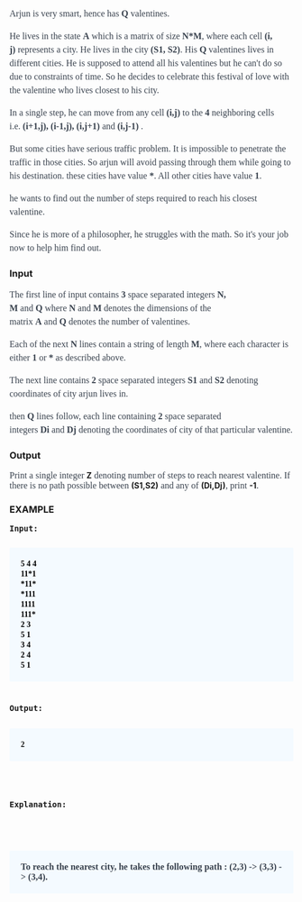 <p style="border: 0px; font-variant-numeric: inherit; font-variant-east-asian: inherit; font-stretch: inherit; line-height: 1.5em; font-family: OpenSans; font-size: 16px; margin: 12px 0px 1em; outline: 0px; padding: 0px; vertical-align: baseline; overflow-wrap: break-word; word-break: break-word; color: #39424e;">Arjun is very smart, hence has&nbsp;<strong>Q</strong>&nbsp;valentines.</p>
<p style="border: 0px; font-variant-numeric: inherit; font-variant-east-asian: inherit; font-stretch: inherit; line-height: 1.5em; font-family: OpenSans; font-size: 16px; margin: 12px 0px 1em; outline: 0px; padding: 0px; vertical-align: baseline; overflow-wrap: break-word; word-break: break-word; color: #39424e;">He lives in the state&nbsp;<strong>A</strong>&nbsp;which is a matrix of size&nbsp;<strong>N*M</strong>, where each cell&nbsp;<strong>(i, j)</strong>&nbsp;represents a city. He lives in the city&nbsp;<strong>(S1, S2)</strong>. His&nbsp;<strong>Q</strong>&nbsp;valentines lives in different cities. He is supposed to attend all his valentines but he can't do so due to constraints of time. So he decides to celebrate this festival of love with the valentine who lives closest to his city.</p>
<p style="border: 0px; font-variant-numeric: inherit; font-variant-east-asian: inherit; font-stretch: inherit; line-height: 1.5em; font-family: OpenSans; font-size: 16px; margin: 12px 0px 1em; outline: 0px; padding: 0px; vertical-align: baseline; overflow-wrap: break-word; word-break: break-word; color: #39424e;">In a single step, he can move from any cell&nbsp;<strong>(i,j)</strong>&nbsp;to the&nbsp;<strong>4</strong>&nbsp;neighboring cells i.e.&nbsp;<strong>(i+1,j), (i-1,j), (i,j+1)</strong>&nbsp;and&nbsp;<strong>(i,j-1)</strong>&nbsp;.</p>
<p style="border: 0px; font-variant-numeric: inherit; font-variant-east-asian: inherit; font-stretch: inherit; line-height: 1.5em; font-family: OpenSans; font-size: 16px; margin: 12px 0px 1em; outline: 0px; padding: 0px; vertical-align: baseline; overflow-wrap: break-word; word-break: break-word; color: #39424e;">But some cities have serious traffic problem. It is impossible to penetrate the traffic in those cities. So arjun will avoid passing through them while going to his destination. these cities have value&nbsp;<strong>*</strong>. All other cities have value&nbsp;<strong>1</strong>.</p>
<p style="border: 0px; font-variant-numeric: inherit; font-variant-east-asian: inherit; font-stretch: inherit; line-height: 1.5em; font-family: OpenSans; font-size: 16px; margin: 12px 0px 1em; outline: 0px; padding: 0px; vertical-align: baseline; overflow-wrap: break-word; word-break: break-word; color: #39424e;">he wants to find out the number of steps required to reach his closest valentine.</p>
<p style="border: 0px; font-variant-numeric: inherit; font-variant-east-asian: inherit; font-stretch: inherit; line-height: 1.5em; font-family: OpenSans; font-size: 16px; margin: 12px 0px 1em; outline: 0px; padding: 0px; vertical-align: baseline; overflow-wrap: break-word; word-break: break-word; color: #39424e;">Since he is more of a philosopher, he struggles with the math. So it's your job now to help him find out.</p>
<h3>Input</h3>
<p style="border: 0px; font-variant-numeric: inherit; font-variant-east-asian: inherit; font-stretch: inherit; line-height: 1.5em; font-family: OpenSans; font-size: 16px; margin: 12px 0px 1em; outline: 0px; padding: 0px; vertical-align: baseline; overflow-wrap: break-word; word-break: break-word; color: #39424e;">The first line of input contains&nbsp;<strong>3</strong>&nbsp;space separated integers&nbsp;<strong>N, M</strong>&nbsp;and&nbsp;<strong>Q</strong>&nbsp;where&nbsp;<strong>N</strong>&nbsp;and&nbsp;<strong>M</strong>&nbsp;denotes the dimensions of the matrix&nbsp;<strong>A</strong>&nbsp;and&nbsp;<strong>Q</strong>&nbsp;denotes the number of valentines.</p>
<p style="border: 0px; font-variant-numeric: inherit; font-variant-east-asian: inherit; font-stretch: inherit; line-height: 1.5em; font-family: OpenSans; font-size: 16px; margin: 12px 0px 1em; outline: 0px; padding: 0px; vertical-align: baseline; overflow-wrap: break-word; word-break: break-word; color: #39424e;">Each of the next&nbsp;<strong>N</strong>&nbsp;lines contain a string of length&nbsp;<strong>M</strong>, where each character is either&nbsp;<strong>1</strong>&nbsp;or&nbsp;<strong>*</strong>&nbsp;as described above.</p>
<p style="border: 0px; font-variant-numeric: inherit; font-variant-east-asian: inherit; font-stretch: inherit; line-height: 1.5em; font-family: OpenSans; font-size: 16px; margin: 12px 0px 1em; outline: 0px; padding: 0px; vertical-align: baseline; overflow-wrap: break-word; word-break: break-word; color: #39424e;">The next line contains&nbsp;<strong>2</strong>&nbsp;space separated integers&nbsp;<strong>S1</strong>&nbsp;and&nbsp;<strong>S2</strong>&nbsp;denoting coordinates of city arjun lives in.</p>
<p style="border: 0px; font-variant-numeric: inherit; font-variant-east-asian: inherit; font-stretch: inherit; line-height: 1.5em; font-family: OpenSans; font-size: 16px; margin: 12px 0px 1em; outline: 0px; padding: 0px; vertical-align: baseline; overflow-wrap: break-word; word-break: break-word; color: #39424e;">then&nbsp;<strong>Q</strong>&nbsp;lines follow, each line containing&nbsp;<strong>2</strong>&nbsp;space separated integers&nbsp;<strong>Di</strong>&nbsp;and&nbsp;<strong>Dj</strong>&nbsp;denoting the coordinates of city of that particular valentine.</p>
<h3>Output</h3>
<p><span style="color: #39424e; font-family: OpenSans; font-size: 16px;">Print a single integer&nbsp;</span><strong>Z</strong><span style="color: #39424e; font-family: OpenSans; font-size: 16px;">&nbsp;denoting number of steps to reach nearest valentine. If there is no path possible between&nbsp;</span><strong>(S1,S2)</strong><span style="color: #39424e; font-family: OpenSans; font-size: 16px;">&nbsp;and any of&nbsp;</span><strong>(Di,Dj)</strong><span style="color: #39424e; font-family: OpenSans; font-size: 16px;">, print&nbsp;</span><strong>-1</strong><span style="color: #39424e; font-family: OpenSans; font-size: 16px;">.</span></p>
<h3>EXAMPLE</h3>
<pre><strong>Input:</strong></pre>
<pre><strong><pre style="border: 0px; font-variant-numeric: inherit; font-variant-east-asian: inherit; font-stretch: inherit; line-height: 18px; font-family: SourceCodePro; font-size: 14px; margin: 12px 0px 9px; outline: 0px; padding: 20px; vertical-align: baseline; color: #454c59; border-radius: 2px; word-break: break-word; overflow-wrap: break-word; white-space: pre-wrap; background: #f4faff;"><span style="border: 0px; font-style: inherit; font-variant: inherit; font-weight: inherit; font-stretch: inherit; line-height: inherit; margin: 0px; outline: 0px; padding: 0px; vertical-align: baseline; overflow-wrap: break-word; word-break: break-word; color: #000000;">5 4 4</span>
<span style="border: 0px; font-style: inherit; font-variant: inherit; font-weight: inherit; font-stretch: inherit; line-height: inherit; margin: 0px; outline: 0px; padding: 0px; vertical-align: baseline; overflow-wrap: break-word; word-break: break-word; color: #000000;">11*1</span>
<span style="border: 0px; font-style: inherit; font-variant: inherit; font-weight: inherit; font-stretch: inherit; line-height: inherit; margin: 0px; outline: 0px; padding: 0px; vertical-align: baseline; overflow-wrap: break-word; word-break: break-word; color: #000000;">*11*</span>
<span style="border: 0px; font-style: inherit; font-variant: inherit; font-weight: inherit; font-stretch: inherit; line-height: inherit; margin: 0px; outline: 0px; padding: 0px; vertical-align: baseline; overflow-wrap: break-word; word-break: break-word; color: #000000;">*111</span>
<span style="border: 0px; font-style: inherit; font-variant: inherit; font-weight: inherit; font-stretch: inherit; line-height: inherit; margin: 0px; outline: 0px; padding: 0px; vertical-align: baseline; overflow-wrap: break-word; word-break: break-word; color: #000000;">1111</span>
<span style="border: 0px; font-style: inherit; font-variant: inherit; font-weight: inherit; font-stretch: inherit; line-height: inherit; margin: 0px; outline: 0px; padding: 0px; vertical-align: baseline; overflow-wrap: break-word; word-break: break-word; color: #000000;">111*</span>
<span style="border: 0px; font-style: inherit; font-variant: inherit; font-weight: inherit; font-stretch: inherit; line-height: inherit; margin: 0px; outline: 0px; padding: 0px; vertical-align: baseline; overflow-wrap: break-word; word-break: break-word; color: #000000;">2 3</span>
<span style="border: 0px; font-style: inherit; font-variant: inherit; font-weight: inherit; font-stretch: inherit; line-height: inherit; margin: 0px; outline: 0px; padding: 0px; vertical-align: baseline; overflow-wrap: break-word; word-break: break-word; color: #000000;">5 1</span>
<span style="border: 0px; font-style: inherit; font-variant: inherit; font-weight: inherit; font-stretch: inherit; line-height: inherit; margin: 0px; outline: 0px; padding: 0px; vertical-align: baseline; overflow-wrap: break-word; word-break: break-word; color: #000000;">3 4</span>
<span style="border: 0px; font-style: inherit; font-variant: inherit; font-weight: inherit; font-stretch: inherit; line-height: inherit; margin: 0px; outline: 0px; padding: 0px; vertical-align: baseline; overflow-wrap: break-word; word-break: break-word; color: #000000;">2 4</span>
<span style="border: 0px; font-style: inherit; font-variant: inherit; font-weight: inherit; font-stretch: inherit; line-height: inherit; margin: 0px; outline: 0px; padding: 0px; vertical-align: baseline; overflow-wrap: break-word; word-break: break-word; color: #000000;">5 1</span></pre>
</strong></pre>
<pre><strong>O<strong>utput:</strong>     <br><strong style="white-space: pre;">
<pre style="font-family: SourceCodePro; font-size: 14px; margin: 12px 0px 9px; border: 0px; font-variant-numeric: inherit; font-variant-east-asian: inherit; font-stretch: inherit; line-height: 18px; outline: 0px; padding: 20px; vertical-align: baseline; border-radius: 2px; word-break: break-word; overflow-wrap: break-word; white-space: pre-wrap; background: #f4faff;">2</pre>
</strong></strong></pre>
<pre> <pre><strong style="font-weight: bold;">Explanation:    </strong></pre>
</pre>
<pre><span style="color: #39424e; font-family: OpenSans; font-size: 16px;">  <strong style="white-space: pre;">
<pre style="font-family: SourceCodePro; font-size: 14px; margin: 12px 0px 9px; border: 0px; font-variant-numeric: inherit; font-variant-east-asian: inherit; font-stretch: inherit; line-height: 18px; outline: 0px; padding: 20px; vertical-align: baseline; border-radius: 2px; word-break: break-word; overflow-wrap: break-word; white-space: pre-wrap; background: #f4faff;"><span style="color: #39424e; font-family: OpenSans; font-size: 16px;">To reach the nearest city, he takes the following path :&nbsp;</span><strong style="border: 0px; font-variant-numeric: inherit; font-variant-east-asian: inherit; font-stretch: inherit; line-height: inherit; font-family: OpenSans; font-size: 16px; margin: 0px; outline: 0px; padding: 0px; vertical-align: baseline; overflow-wrap: break-word; word-break: break-word; color: #39424e;">(2,3) -&gt; (3,3) -&gt; (3,4)</strong><span style="color: #39424e; font-family: OpenSans; font-size: 16px;">.</span></pre>
</strong></span></pre>